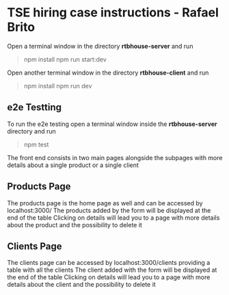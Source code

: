 # TSE hiring case instructions - Rafael Brito

Open a terminal window in the directory **rtbhouse-server** and run
> npm install
> npm run start:dev

Open another terminal window in the directory **rtbhouse-client** and run
>npm install
>npm run dev

## e2e Testting
To run the e2e testing open a terminal window inside the **rtbhouse-server** directory and run 
> npm test

The front end consists in two main pages alongside the subpages with more details about a single product or a single client

## Products Page 
The products page is the home page as well and can be accessed by localhost:3000/
The products added by the form will be displayed at the end of the table
Clicking on details will lead you to a page with more details about the product and the possibility to delete it

## Clients Page
The clients page can be accessed by localhost:3000/clients providing a table with all the clients
The client added with the form will be displayed at the end of the table
Clicking on details will lead you to a page with more details about the client and the possibility to delete it


